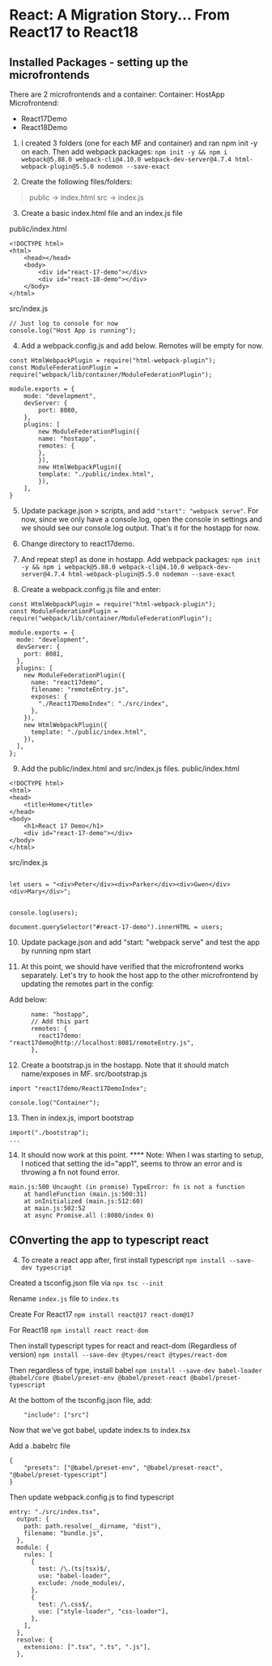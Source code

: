 # React: A Migration Story... From React17 to React18


## Installed Packages - setting up the microfrontends
There are 2 microfrontends and a container:
Container: HostApp
Microfrontend: 
- React17Demo
- React18Demo

1. I created 3 folders (one for each MF and container) and ran npm init -y on each.
Then add webpack packages:
`npm init -y && npm i webpack@5.88.0 webpack-cli@4.10.0 webpack-dev-server@4.7.4 html-webpack-plugin@5.5.0 nodemon --save-exact`

2. Create the following files/folders:
> public -> index.html
> src -> index.js

3. Create a basic index.html file and an index.js file

public/index.html
```
<!DOCTYPE html>
<html>
    <head></head>
    <body>
        <div id="react-17-demo"></div>
        <div id="react-18-demo"></div>
    </body>
</html>
```
src/index.js
```
// Just log to console for now
console.log("Host App is running");
```

4. Add a webpack.config.js and add below. Remotes will be empty for now.
```
const HtmlWebpackPlugin = require("html-webpack-plugin");
const ModuleFederationPlugin = require("webpack/lib/container/ModuleFederationPlugin");

module.exports = {
    mode: "development",
    devServer: {
        port: 8080,
    },
    plugins: [
        new ModuleFederationPlugin({
        name: "hostapp",
        remotes: {
        },
        }),
        new HtmlWebpackPlugin({
        template: "./public/index.html",
        }),
    ],
}
```

5. Update package.json > scripts, and add `"start": "webpack serve"`. For now, since we only have a console.log, open the console in settings and we should see our console.log output. That's it for the hostapp for now.

6. Change directory to react17demo.

7. And repeat step1 as done in hostapp. Add webpack packages:
`npm init -y && npm i webpack@5.88.0 webpack-cli@4.10.0 webpack-dev-server@4.7.4 html-webpack-plugin@5.5.0 nodemon --save-exact`

8. Create a webpack.config.js file and enter:
```
const HtmlWebpackPlugin = require("html-webpack-plugin");
const ModuleFederationPlugin = require("webpack/lib/container/ModuleFederationPlugin");

module.exports = {
  mode: "development",
  devServer: {
    port: 8081,
  },
  plugins: [
    new ModuleFederationPlugin({
      name: "react17demo",
      filename: "remoteEntry.js",
      exposes: {
        "./React17DemoIndex": "./src/index",
      },
    }),
    new HtmlWebpackPlugin({
      template: "./public/index.html",
    }),
  ],
};
```

9. Add the public/index.html and src/index.js files. 
public/index.html
```
<!DOCTYPE html>
<html>
<head>
    <title>Home</title>
</head>
<body>
    <h1>React 17 Demo</h1>
    <div id="react-17-demo"></div>
</body>
</html>
```
src/index.js
```

let users = "<div>Peter</div><div>Parker</div><div>Gwen</div><div>Mary</div>";


console.log(users);

document.querySelector("#react-17-demo").innerHTML = users;
```

10. Update package.json and add "start: "webpack serve" and test the app by running npm start

11. At this point, we should have verified that the microfrontend works separately. Let's try
to hook the host app to the other microfrontend by updating the remotes part in the config:

Add below:
```
      name: "hostapp",
      // Add this part
      remotes: {
        react17demo: "react17demo@http://localhost:8081/remoteEntry.js",
      },
```

12. Create a bootstrap.js in the hostapp. Note that it should match name/exposes in MF.
src/bootstrap.js
```
import "react17demo/React17DemoIndex";

console.log("Container");

```
13. Then in index.js, import bootstrap
```
import("./bootstrap");
...
```

14. It should now work at this point. 
**** Note: When I was starting to setup, I noticed that setting the id="app1", seems to throw an error and is throwing a fn not found error.

```
main.js:500 Uncaught (in promise) TypeError: fn is not a function
    at handleFunction (main.js:500:31)
    at onInitialized (main.js:512:60)
    at main.js:502:52
    at async Promise.all (:8080/index 0)
```

## COnverting the app to typescript react

4. To create a react app after, first install typescript
`npm install --save-dev typescript`

Created a tsconfig.json file via `npx tsc --init`

Rename `index.js` file to `index.ts`

Create
For React17
`npm install react@17 react-dom@17`

For React18
`npm install react react-dom`

Then install typescript types for react and react-dom (Regardless of version)
`npm install --save-dev @types/react @types/react-dom`


Then regardless of type, install babel
`npm install --save-dev babel-loader @babel/core @babel/preset-env @babel/preset-react @babel/preset-typescript`

At the bottom of the tsconfig.json file, add:
```
    "include": ["src"]
```

Now that we've got babel, update index.ts to index.tsx

Add a .babelrc file
```
{
    "presets": ["@babel/preset-env", "@babel/preset-react", "@babel/preset-typescript"]
}
```

Then update webpack.config.js to find typescript
```
entry: "./src/index.tsx",
  output: {
    path: path.resolve(__dirname, "dist"),
    filename: "bundle.js",
  },
  module: {
    rules: [
      {
        test: /\.(ts|tsx)$/,
        use: "babel-loader",
        exclude: /node_modules/,
      },
      {
        test: /\.css$/,
        use: ["style-loader", "css-loader"],
      },
    ],
  },
  resolve: {
    extensions: [".tsx", ".ts", ".js"],
  },
```